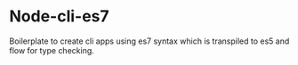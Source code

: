 # Node-cli-es7

Boilerplate to create cli apps using es7 syntax which is transpiled to es5 and flow for type checking.
